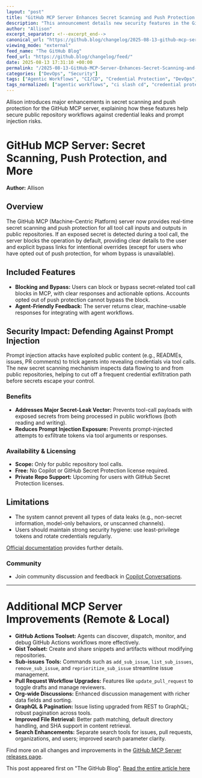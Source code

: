 ```yaml
---
layout: "post"
title: "GitHub MCP Server Enhances Secret Scanning and Push Protection for Public Repositories"
description: "This announcement details new security features in the GitHub MCP server, focusing on secret scanning and push protection for tool calls in public repositories. The update blocks tool calls containing exposed secrets by default, offers clear user feedback with bypass options, and introduces enhanced workflow, search, and administration tools for both local and remote MCP servers. It aims to address prompt injection threats and strengthens best practice adherence without requiring special licenses."
author: "Allison"
excerpt_separator: <!--excerpt_end-->
canonical_url: "https://github.blog/changelog/2025-08-13-github-mcp-server-secret-scanning-push-protection-and-more"
viewing_mode: "external"
feed_name: "The GitHub Blog"
feed_url: "https://github.blog/changelog/feed/"
date: 2025-08-13 17:31:10 +00:00
permalink: "/2025-08-13-GitHub-MCP-Server-Enhances-Secret-Scanning-and-Push-Protection-for-Public-Repositories.html"
categories: ["DevOps", "Security"]
tags: ["Agentic Workflows", "CI/CD", "Credential Protection", "DevOps", "Gist Toolset", "GitHub Actions", "GitHub MCP Server", "GraphQL", "News", "Prompt Injection", "Public Repositories", "Push Protection", "Repository Security", "Secret Scanning", "Security", "Tool Call Security", "Workflow Automation"]
tags_normalized: ["agentic workflows", "ci slash cd", "credential protection", "devops", "gist toolset", "github actions", "github mcp server", "graphql", "news", "prompt injection", "public repositories", "push protection", "repository security", "secret scanning", "security", "tool call security", "workflow automation"]
---
```


Allison introduces major enhancements in secret scanning and push protection for the GitHub MCP server, explaining how these features help secure public repository workflows against credential leaks and prompt injection risks.<!--excerpt_end-->

# GitHub MCP Server: Secret Scanning, Push Protection, and More

**Author:** Allison

## Overview

The GitHub MCP (Machine-Centric Platform) server now provides real-time secret scanning and push protection for all tool call inputs and outputs in public repositories. If an exposed secret is detected during a tool call, the server blocks the operation by default, providing clear details to the user and explicit bypass links for intentional overrides (except for users who have opted out of push protection, for whom bypass is unavailable).

## Included Features

- **Blocking and Bypass:** Users can block or bypass secret-related tool call blocks in MCP, with clear responses and actionable options. Accounts opted out of push protection cannot bypass the block.
- **Agent-Friendly Feedback:** The server returns clear, machine-usable responses for integrating with agent workflows.

## Security Impact: Defending Against Prompt Injection

Prompt injection attacks have exploited public content (e.g., READMEs, issues, PR comments) to trick agents into revealing credentials via tool calls. The new secret scanning mechanism inspects data flowing to and from public repositories, helping to cut off a frequent credential exfiltration path before secrets escape your control.

### Benefits

- **Addresses Major Secret-Leak Vector:** Prevents tool-call payloads with exposed secrets from being processed in public workflows (both reading and writing).
- **Reduces Prompt Injection Exposure:** Prevents prompt-injected attempts to exfiltrate tokens via tool arguments or responses.

### Availability & Licensing

- **Scope:** Only for public repository tool calls.
- **Free:** No Copilot or GitHub Secret Protection license required.
- **Private Repo Support:** Upcoming for users with GitHub Secret Protection licenses.

## Limitations

- The system cannot prevent all types of data leaks (e.g., non-secret information, model-only behaviors, or unscanned channels).
- Users should maintain strong security hygiene: use least-privilege tokens and rotate credentials regularly.

[Official documentation](https://docs.github.com/code-security/secret-scanning/working-with-secret-scanning-and-push-protection/working-with-push-protection-and-the-github-mcp-server) provides further details.

### Community

- Join community discussion and feedback in [Copilot Conversations](https://github.com/orgs/community/discussions/categories/copilot-conversations).

---

# Additional MCP Server Improvements (Remote & Local)

- **GitHub Actions Toolset:** Agents can discover, dispatch, monitor, and debug GitHub Actions workflows more effectively.
- **Gist Toolset:** Create and share snippets and artifacts without modifying repositories.
- **Sub-issues Tools:** Commands such as `add_sub_issue`, `list_sub_issues`, `remove_sub_issue`, and `reprioritize_sub_issue` streamline issue management.
- **Pull Request Workflow Upgrades:** Features like `update_pull_request` to toggle drafts and manage reviewers.
- **Org-wide Discussions:** Enhanced discussion management with richer data fields and sorting.
- **GraphQL & Pagination:** Issue listing upgraded from REST to GraphQL; robust pagination across tools.
- **Improved File Retrieval:** Better path matching, default directory handling, and SHA support in content retrieval.
- **Search Enhancements:** Separate search tools for issues, pull requests, organizations, and users; improved search parameter clarity.

Find more on all changes and improvements in the [GitHub MCP Server releases page](https://github.com/github/github-mcp-server/releases).

This post appeared first on "The GitHub Blog". [Read the entire article here](https://github.blog/changelog/2025-08-13-github-mcp-server-secret-scanning-push-protection-and-more)
